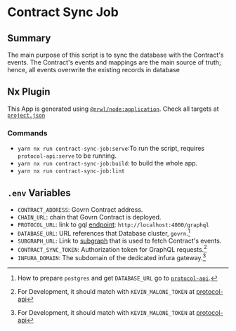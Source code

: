 # Contract Sync Job

## Summary

The main purpose of this script is to sync the database with the Contract's events. The Contract's events and mappings are the main source of truth; hence, all events overwrite the existing records in database

## Nx Plugin

This App is generated using [`@nrwl/node:application`](https://nx.dev/packages/node/generators/application). Check all targets at [`project.json`](./project.json)

### Commands

- `yarn nx run contract-sync-job:serve`:To run the script, requires `protocol-api:serve` to be running.
- `yarn nx run contract-sync-job:build`: to build the whole app.
- `yarn nx run contract-sync-job:lint`

## `.env` Variables

- `CONTRACT_ADDRESS`: Govrn Contract address.
- `CHAIN_URL`: chain that Govrn Contract is deployed.
- `PROTOCOL_URL`: link to gql [endpoint](../protocol-api/README.md#express): `http://localhost:4000/graphql`
- `DATABASE_URL`: URL references that Database cluster, `govrn`.[^1]
- `SUBGRAPH_URL`: Link to [subgraph](https://thegraph.com/docs/en/developer/quick-start/) that is used to fetch Contract's events.
- `CONTRACT_SYNC_TOKEN`: Authorization token for GraphQL requests.[^2]
- `INFURA_DOMAIN`: The subdomain of the dedicated infura gateway.[^2]

[^1]: How to prepare `postgres` and get `DATABASE_URL` go to [`protocol-api`](../protocol-api/README.md#postgres).
[^2]: For Development, it should match with `KEVIN_MALONE_TOKEN` at [protocol-api](../protocol-api)
